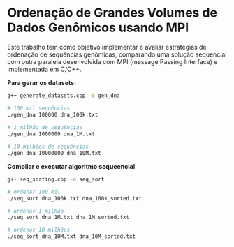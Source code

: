 # Ordenação de Grandes Volumes de Dados Genômicos usando MPI
Este trabalho tem como objetivo implementar e avaliar estratégias de ordenação de sequências genômicas, comparando uma solução sequencial com outra paralela desenvolvida com MPI (message Passing Interface) e implementada em C/C++.

**Para gerar os datasets:**  

```sh
g++ generate_datasets.cpp -o gen_dna
```
```sh
# 100 mil sequências
./gen_dna 100000 dna_100k.txt
 
# 1 milhão de sequências
./gen_dna 1000000 dna_1M.txt

# 10 milhões de sequências
./gen_dna 10000000 dna_10M.txt
```
**Compilar e executar algoritmo sequeencial**
```sh
g++ seq_sorting.cpp -o seq_sort

# ordenar 100 mil
./seq_sort dna_100k.txt dna_100k_sorted.txt

# ordenar 1 milhão
./seq_sort dna_1M.txt dna_1M_sorted.txt

# ordenar 10 milhões
./seq_sort dna_10M.txt dna_10M_sorted.txt
```
